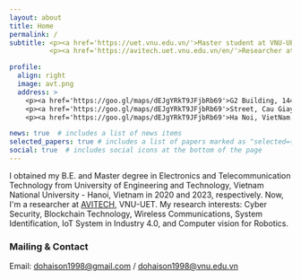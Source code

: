 ```yaml
---
layout: about
title: Home
permalink: /
subtitle: <p><a href='https://uet.vnu.edu.vn/'>Master student at VNU-UET, Viet Nam</a></p>
          <p><a href='https://avitech.uet.vnu.edu.vn/en/'>Researcher at AVITECH, VNU-UET, Viet Nam</a></p>

profile:
  align: right
  image: avt.png
  address: >
    <p><a href='https://goo.gl/maps/dEJgYRkT9JFjbRb69'>G2 Building, 144 Xuan Thuy</a></p>
    <p><a href='https://goo.gl/maps/dEJgYRkT9JFjbRb69'>Street, Cau Giay District,</a></p>
    <p><a href='https://goo.gl/maps/dEJgYRkT9JFjbRb69'>Ha Noi, VietNam.</a></p>

news: true  # includes a list of news items
selected_papers: true # includes a list of papers marked as "selected={true}"
social: true  # includes social icons at the bottom of the page
---
```


I obtained my B.E. and Master degree in Electronics and Telecommunication Technology from University of Engineering and Technology, Vietnam National University - Hanoi, Vietnam in 2020 and 2023, respectively. Now, I'm a researcher at [AVITECH](https://avitech.uet.vnu.edu.vn/en/), VNU-UET. My research interests: Cyber Security, Blockchain Technology, Wireless Communications, System Identification, IoT System in Industry 4.0, and Computer vision for Robotics.

### Mailing & Contact

Email: dohaison1998@gmail.com / dohaison1998@vnu.edu.vn